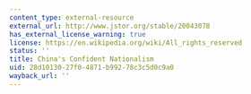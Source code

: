 ```yaml
---
content_type: external-resource
external_url: http://www.jstor.org/stable/20043078
has_external_license_warning: true
license: https://en.wikipedia.org/wiki/All_rights_reserved
status: ''
title: China's Confident Nationalism
uid: 28d10130-27f0-4871-b992-78c3c5d0c9a0
wayback_url: ''
---
```


